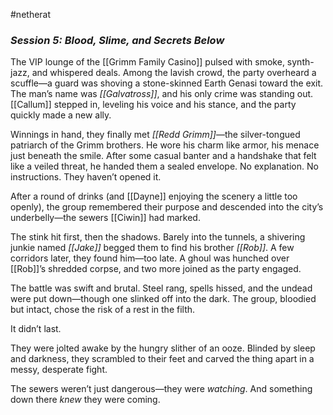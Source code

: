 #netherat
### _Session 5: Blood, Slime, and Secrets Below_

The VIP lounge of the [[Grimm Family Casino]] pulsed with smoke, synth-jazz, and whispered deals. Among the lavish crowd, the party overheard a scuffle—a guard was shoving a stone-skinned Earth Genasi toward the exit. The man’s name was _[[Galvatross]]_, and his only crime was standing out. [[Callum]] stepped in, leveling his voice and his stance, and the party quickly made a new ally.

Winnings in hand, they finally met _[[Redd Grimm]]_—the silver-tongued patriarch of the Grimm brothers. He wore his charm like armor, his menace just beneath the smile. After some casual banter and a handshake that felt like a veiled threat, he handed them a sealed envelope. No explanation. No instructions. They haven’t opened it.

After a round of drinks (and [[Dayne]] enjoying the scenery a little too openly), the group remembered their purpose and descended into the city’s underbelly—the sewers [[Ciwin]] had marked.

The stink hit first, then the shadows. Barely into the tunnels, a shivering junkie named _[[Jake]]_ begged them to find his brother _[[Rob]]_. A few corridors later, they found him—too late. A ghoul was hunched over [[Rob]]’s shredded corpse, and two more joined as the party engaged.

The battle was swift and brutal. Steel rang, spells hissed, and the undead were put down—though one slinked off into the dark. The group, bloodied but intact, chose the risk of a rest in the filth.

It didn’t last.

They were jolted awake by the hungry slither of an ooze. Blinded by sleep and darkness, they scrambled to their feet and carved the thing apart in a messy, desperate fight.

The sewers weren’t just dangerous—they were _watching_. And something down there _knew_ they were coming.